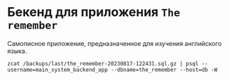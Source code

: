 # Бекенд для приложения `The remember`

Самописное приложение, предназначенное для изучения английского языка.


```
zcat /backups/last/the_remember-20230817-122431.sql.gz | psql --username=main_system_backend_app --dbname=the_remember --host=db -W
```